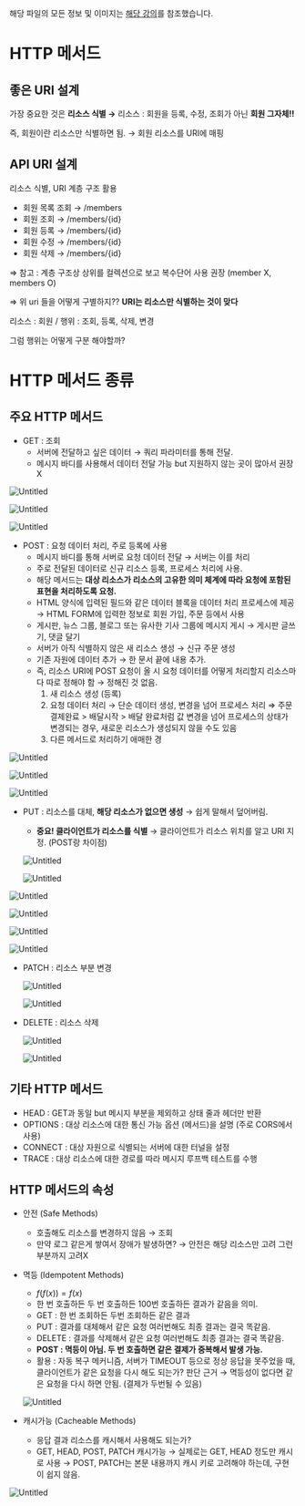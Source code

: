 해당 파일의 모든 정보 및 이미지는 [해당 강의](https://www.inflearn.com/course/http-%EC%9B%B9-%EB%84%A4%ED%8A%B8%EC%9B%8C%ED%81%AC/dashboard)를 참조했습니다.

# HTTP 메서드

## 좋은 URI 설계

가장 중요한 것은 **리소스 식별 →** 리소스 : 회원을 등록, 수정, 조회가 아닌 **회원 그자체!!**

즉, 회원이란 리소스만 식별하면 됨. → 회원 리소스를 URI에 매핑

## API URI 설계

리소스 식별, URI 계층 구조 활용

- 회원 목록 조회 → /members
- 회원 조회 → /members/{id}
- 회원 등록 → /members/{id}
- 회원 수정 → /members/{id}
- 회원 삭제 → /members/{id}

⇒ 참고 : 계층 구조상 상위를 컬렉션으로 보고 복수단어 사용 권장 (member X, members O)

⇒ 위 uri 들을 어떻게 구별하지?? **URI는 리소스만 식별하는 것이 맞다**

리소스 : 회원 / 행위 : 조회, 등록, 삭제, 변경

그럼 행위는 어떻게 구분 해야할까?

# HTTP 메서드 종류

## 주요 HTTP 메서드

- GET : 조회
    - 서버에 전달하고 싶은 데이터 → 쿼리 파라미터를 통해 전달.
    - 메시지 바디를 사용해서 데이터 전달 가능 but 지원하지 않는 곳이 많아서 권장 X

![Untitled](https://s3.us-west-2.amazonaws.com/secure.notion-static.com/6db8c62a-3635-46f6-bb2f-7ca85ebb1b8e/Untitled.png?X-Amz-Algorithm=AWS4-HMAC-SHA256&X-Amz-Content-Sha256=UNSIGNED-PAYLOAD&X-Amz-Credential=AKIAT73L2G45EIPT3X45%2F20221231%2Fus-west-2%2Fs3%2Faws4_request&X-Amz-Date=20221231T165819Z&X-Amz-Expires=86400&X-Amz-Signature=5e1428167b6f993e39c81f6204ac537442139cad655df4352a7437cdfd0e5f09&X-Amz-SignedHeaders=host&response-content-disposition=filename%3D%22Untitled.png%22&x-id=GetObject)

![Untitled](https://s3.us-west-2.amazonaws.com/secure.notion-static.com/7e764683-37ce-45e4-ad2d-6c410eeebc67/Untitled.png?X-Amz-Algorithm=AWS4-HMAC-SHA256&X-Amz-Content-Sha256=UNSIGNED-PAYLOAD&X-Amz-Credential=AKIAT73L2G45EIPT3X45%2F20221231%2Fus-west-2%2Fs3%2Faws4_request&X-Amz-Date=20221231T165836Z&X-Amz-Expires=86400&X-Amz-Signature=a72caa5a8047745fd4b068db4794dc926d768de5e0ff34e1faa1c8788365e21b&X-Amz-SignedHeaders=host&response-content-disposition=filename%3D%22Untitled.png%22&x-id=GetObject)

![Untitled](https://s3.us-west-2.amazonaws.com/secure.notion-static.com/41ca95a9-49ba-47f8-aae1-ed3e67c0a364/Untitled.png?X-Amz-Algorithm=AWS4-HMAC-SHA256&X-Amz-Content-Sha256=UNSIGNED-PAYLOAD&X-Amz-Credential=AKIAT73L2G45EIPT3X45%2F20221231%2Fus-west-2%2Fs3%2Faws4_request&X-Amz-Date=20221231T165846Z&X-Amz-Expires=86400&X-Amz-Signature=473700410a1589cf3387d9a87d4f051f7f3a1800e82406313af546cd48f27ad8&X-Amz-SignedHeaders=host&response-content-disposition=filename%3D%22Untitled.png%22&x-id=GetObject)

- POST : 요청 데이터 처리, 주로 등록에 사용
    - 메시지 바디를 통해 서버로 요청 데이터 전달 → 서버는 이를 처리
    - 주로 전달된 데이터로 신규 리소스 등록, 프로세스 처리에 사용.
    - 해당 메서드는 **대상 리소스가 리소스의 고유한 의미 체계에 따라 요청에 포함된 표현을 처리하도록 요청.**
    - HTML 양식에 입력된 필드와 같은 데이터 블록을 데이터 처리 프로세스에 제공 → HTML FORM에 입력한 정보로 회원 가입, 주문 등에서 사용
    - 게시판, 뉴스 그룹, 블로그 또는 유사한 기사 그룹에 메시지 게시 → 게시판 글쓰기, 댓글 달기
    - 서버가 아직 식별하지 않은 새 리소스 생성 → 신규 주문 생성
    - 기존 자원에 데이터 추가 → 한 문서 끝에 내용 추가.
    - 즉, 리소스 URI에 POST 요청이 올 시 요청 데이터를 어떻게 처리할지 리소스마다 따로 정해야 함 → 정해진 것 없음.
        1. 새 리소스 생성 (등록)
        2. 요청 데이터 처리 → 단순 데이터 생성, 변경을 넘어 프로세스 처리 ⇒ 주문 결제완료 > 배달시작 > 배달 완료처럼 값 변경을 넘어 프로세스의 상태가 변경되는 경우, 새로운 리소스가 생성되지 않을 수도 있음
        3. 다른 메서드로 처리하기 애매한 경

![Untitled](https://s3.us-west-2.amazonaws.com/secure.notion-static.com/0bf48840-d6a5-484a-a782-c507a3ef1f6f/Untitled.png?X-Amz-Algorithm=AWS4-HMAC-SHA256&X-Amz-Content-Sha256=UNSIGNED-PAYLOAD&X-Amz-Credential=AKIAT73L2G45EIPT3X45%2F20221231%2Fus-west-2%2Fs3%2Faws4_request&X-Amz-Date=20221231T165909Z&X-Amz-Expires=86400&X-Amz-Signature=dbdfe9db67c37c2a2f414c7b313cf147f118538995ebf3ff8ecb2a0dc817b40b&X-Amz-SignedHeaders=host&response-content-disposition=filename%3D%22Untitled.png%22&x-id=GetObject)

![Untitled](https://s3.us-west-2.amazonaws.com/secure.notion-static.com/b80fe056-12b5-4bbf-abdb-d2893a743384/Untitled.png?X-Amz-Algorithm=AWS4-HMAC-SHA256&X-Amz-Content-Sha256=UNSIGNED-PAYLOAD&X-Amz-Credential=AKIAT73L2G45EIPT3X45%2F20221231%2Fus-west-2%2Fs3%2Faws4_request&X-Amz-Date=20221231T165922Z&X-Amz-Expires=86400&X-Amz-Signature=f56bb161cfc44d0aeee11fad876844eb5b9e4da70acdf141391fae102000843e&X-Amz-SignedHeaders=host&response-content-disposition=filename%3D%22Untitled.png%22&x-id=GetObject)

![Untitled](https://s3.us-west-2.amazonaws.com/secure.notion-static.com/3f4b4491-27d0-4141-a38d-41b372c89e43/Untitled.png?X-Amz-Algorithm=AWS4-HMAC-SHA256&X-Amz-Content-Sha256=UNSIGNED-PAYLOAD&X-Amz-Credential=AKIAT73L2G45EIPT3X45%2F20221231%2Fus-west-2%2Fs3%2Faws4_request&X-Amz-Date=20221231T165931Z&X-Amz-Expires=86400&X-Amz-Signature=24816bb2245df4c668c4148345c319d4a887e1d7799fc48890dc94d7b1e9a7a1&X-Amz-SignedHeaders=host&response-content-disposition=filename%3D%22Untitled.png%22&x-id=GetObject)

- PUT : 리소스를 대체, **해당 리소스가 없으면 생성** → 쉽게 말해서 덮어버림.
    - **중요! 클라이언트가 리소스를 식별** → 클라이언트가 리소스 위치를 알고 URI 지정. (POST랑 차이점)
    
    ![Untitled](https://s3.us-west-2.amazonaws.com/secure.notion-static.com/30485dfb-459a-4794-9588-8e3906cd6cbd/Untitled.png?X-Amz-Algorithm=AWS4-HMAC-SHA256&X-Amz-Content-Sha256=UNSIGNED-PAYLOAD&X-Amz-Credential=AKIAT73L2G45EIPT3X45%2F20221231%2Fus-west-2%2Fs3%2Faws4_request&X-Amz-Date=20221231T170206Z&X-Amz-Expires=86400&X-Amz-Signature=81017cc84d784458d6c6f9150b27bacbad8340e23d25b45b773fe32ac01e2e0d&X-Amz-SignedHeaders=host&response-content-disposition=filename%3D%22Untitled.png%22&x-id=GetObject)
    
    ![Untitled](https://s3.us-west-2.amazonaws.com/secure.notion-static.com/d1280922-7c34-4b3a-bd62-badde55e7bf4/Untitled.png?X-Amz-Algorithm=AWS4-HMAC-SHA256&X-Amz-Content-Sha256=UNSIGNED-PAYLOAD&X-Amz-Credential=AKIAT73L2G45EIPT3X45%2F20221231%2Fus-west-2%2Fs3%2Faws4_request&X-Amz-Date=20221231T170217Z&X-Amz-Expires=86400&X-Amz-Signature=0c7eaacb107960f3da53062a56c37abf34f46c125d842213701f5799541ec838&X-Amz-SignedHeaders=host&response-content-disposition=filename%3D%22Untitled.png%22&x-id=GetObject)
    

![Untitled](https://s3.us-west-2.amazonaws.com/secure.notion-static.com/2ab0e8fc-8386-4325-973a-248787a1f117/Untitled.png?X-Amz-Algorithm=AWS4-HMAC-SHA256&X-Amz-Content-Sha256=UNSIGNED-PAYLOAD&X-Amz-Credential=AKIAT73L2G45EIPT3X45%2F20221231%2Fus-west-2%2Fs3%2Faws4_request&X-Amz-Date=20221231T170235Z&X-Amz-Expires=86400&X-Amz-Signature=08097a8fb066667682e550861240044c4ed4a683510ca2ec4095197e4f85c363&X-Amz-SignedHeaders=host&response-content-disposition=filename%3D%22Untitled.png%22&x-id=GetObject)

![Untitled](https://s3.us-west-2.amazonaws.com/secure.notion-static.com/2022c08b-e896-4a22-92a6-4889dcbeb3ef/Untitled.png?X-Amz-Algorithm=AWS4-HMAC-SHA256&X-Amz-Content-Sha256=UNSIGNED-PAYLOAD&X-Amz-Credential=AKIAT73L2G45EIPT3X45%2F20221231%2Fus-west-2%2Fs3%2Faws4_request&X-Amz-Date=20221231T170246Z&X-Amz-Expires=86400&X-Amz-Signature=86adb07b32a55e7887f31d32a3190f7a69cf0bf6274fe2efb738f6982855c35b&X-Amz-SignedHeaders=host&response-content-disposition=filename%3D%22Untitled.png%22&x-id=GetObject)

![Untitled](https://s3.us-west-2.amazonaws.com/secure.notion-static.com/63eb2102-bcd2-4fc1-8b58-3551c09eb065/Untitled.png?X-Amz-Algorithm=AWS4-HMAC-SHA256&X-Amz-Content-Sha256=UNSIGNED-PAYLOAD&X-Amz-Credential=AKIAT73L2G45EIPT3X45%2F20221231%2Fus-west-2%2Fs3%2Faws4_request&X-Amz-Date=20221231T170257Z&X-Amz-Expires=86400&X-Amz-Signature=6aa16b703ba58d6c376877c5c11815ba533df049d04af7b69d0f6bab2182187a&X-Amz-SignedHeaders=host&response-content-disposition=filename%3D%22Untitled.png%22&x-id=GetObject)

![Untitled](https://s3.us-west-2.amazonaws.com/secure.notion-static.com/11fd68f2-51da-46d9-a90f-eb2f9870000d/Untitled.png?X-Amz-Algorithm=AWS4-HMAC-SHA256&X-Amz-Content-Sha256=UNSIGNED-PAYLOAD&X-Amz-Credential=AKIAT73L2G45EIPT3X45%2F20221231%2Fus-west-2%2Fs3%2Faws4_request&X-Amz-Date=20221231T170308Z&X-Amz-Expires=86400&X-Amz-Signature=7f05b4de3d2f2432179ec71f4dea78f56d23140ee86508d66443dbb2a4b4d6cd&X-Amz-SignedHeaders=host&response-content-disposition=filename%3D%22Untitled.png%22&x-id=GetObject)

- PATCH : 리소스 부분 변경
    
    ![Untitled](https://s3.us-west-2.amazonaws.com/secure.notion-static.com/3a9d9da2-b1d8-488e-8dd8-c921044d43d9/Untitled.png?X-Amz-Algorithm=AWS4-HMAC-SHA256&X-Amz-Content-Sha256=UNSIGNED-PAYLOAD&X-Amz-Credential=AKIAT73L2G45EIPT3X45%2F20221231%2Fus-west-2%2Fs3%2Faws4_request&X-Amz-Date=20221231T170323Z&X-Amz-Expires=86400&X-Amz-Signature=e7c3ba64b2a2eed6a114e090ac4af35f314bac1c1d989b1ec8f6854608bfa91f&X-Amz-SignedHeaders=host&response-content-disposition=filename%3D%22Untitled.png%22&x-id=GetObject)
    
    ![Untitled](https://s3.us-west-2.amazonaws.com/secure.notion-static.com/19f2c358-981f-4d3c-b80f-4371fc5c7af7/Untitled.png?X-Amz-Algorithm=AWS4-HMAC-SHA256&X-Amz-Content-Sha256=UNSIGNED-PAYLOAD&X-Amz-Credential=AKIAT73L2G45EIPT3X45%2F20221231%2Fus-west-2%2Fs3%2Faws4_request&X-Amz-Date=20221231T170338Z&X-Amz-Expires=86400&X-Amz-Signature=b44b877efb592a76a27fe3fe126f346384c723e79b1ae279fc0beed9b7066cd0&X-Amz-SignedHeaders=host&response-content-disposition=filename%3D%22Untitled.png%22&x-id=GetObject)
    
- DELETE : 리소스 삭제
    
    ![Untitled](https://s3.us-west-2.amazonaws.com/secure.notion-static.com/602d74e4-01b1-46b6-ada3-3cc411cf82f5/Untitled.png?X-Amz-Algorithm=AWS4-HMAC-SHA256&X-Amz-Content-Sha256=UNSIGNED-PAYLOAD&X-Amz-Credential=AKIAT73L2G45EIPT3X45%2F20221231%2Fus-west-2%2Fs3%2Faws4_request&X-Amz-Date=20221231T170351Z&X-Amz-Expires=86400&X-Amz-Signature=50215a9dbb5c9d96d3c52ff7e2b073364b9701301fafb781097b65b409c01c49&X-Amz-SignedHeaders=host&response-content-disposition=filename%3D%22Untitled.png%22&x-id=GetObject)
    
    ![Untitled](https://s3.us-west-2.amazonaws.com/secure.notion-static.com/c32163dc-5c17-4f2d-bcf8-1e81ec771b2e/Untitled.png?X-Amz-Algorithm=AWS4-HMAC-SHA256&X-Amz-Content-Sha256=UNSIGNED-PAYLOAD&X-Amz-Credential=AKIAT73L2G45EIPT3X45%2F20221231%2Fus-west-2%2Fs3%2Faws4_request&X-Amz-Date=20221231T170402Z&X-Amz-Expires=86400&X-Amz-Signature=8415e6842183aa7f5ef7190d0a35af25b8b988d5ce5d45ae7e252d7a02e92003&X-Amz-SignedHeaders=host&response-content-disposition=filename%3D%22Untitled.png%22&x-id=GetObject)
    

## 기타 HTTP 메서드

- HEAD : GET과 동일 but 메시지 부분을 제외하고 상태 줄과 헤더만 반환
- OPTIONS : 대상 리소스에 대한 통신 가능 옵션 (메서드)을 설명 (주로 CORS에서 사용)
- CONNECT : 대상 자원으로 식별되는 서버에 대한 터널을 설정
- TRACE : 대상 리소스에 대한 경로를 따라 메시지 루프백 테스트를 수행

## HTTP 메서드의 속성

- 안전 (Safe Methods)
    - 호출해도 리소스를 변경하지 않음 → 조회
    - 만약 로그 같은게 쌓여서 장애가 발생하면? → 안전은 해당 리소스만 고려 그런 부분까지 고려X
- 멱등 (Idempotent Methods)
    - $f(f(x)) = f(x)$
    - 한 번 호출하든 두 번 호출하든 100번 호출하든 결과가 같음을 의미.
    - GET : 한 번 조회하든 두번 조회하든 같은 결과
    - PUT : 결과를 대체해서 같은 요청 여러번해도 최종 결과는 결국 똑같음.
    - DELETE : 결과를 삭제해서 같은 요청 여러번해도 최종 결과는 결국 똑같음.
    - **POST : 멱등이 아님. 두 번 호출하면 같은 결제가 중복해서 발생 가능.**
    - 활용 : 자동 복구 메커니즘, 서버가 TIMEOUT 등으로 정상 응답을 못주었을 때, 클라이언트가 같은 요청을 다시 해도 되는가? 판단 근거 → 멱등성이 없다면 같은 요청을 다시 하면 안됨. (결제가 두번될 수 있음)
    
    ![Untitled](https://s3.us-west-2.amazonaws.com/secure.notion-static.com/487f98f6-9228-4dc9-8c79-9123ac11f89f/Untitled.png?X-Amz-Algorithm=AWS4-HMAC-SHA256&X-Amz-Content-Sha256=UNSIGNED-PAYLOAD&X-Amz-Credential=AKIAT73L2G45EIPT3X45%2F20221231%2Fus-west-2%2Fs3%2Faws4_request&X-Amz-Date=20221231T170712Z&X-Amz-Expires=86400&X-Amz-Signature=24ebcc43323888f97f8863573aaf78dbf3ade5b84d8d85a4408026d1bbf3c3fb&X-Amz-SignedHeaders=host&response-content-disposition=filename%3D%22Untitled.png%22&x-id=GetObject)
    
- 캐시가능 (Cacheable Methods)
    - 응답 결과 리소스를 캐시해서 사용해도 되는가?
    - GET, HEAD, POST, PATCH 캐시가능 → 실제로는 GET, HEAD 정도만 캐시로 사용 → POST, PATCH는 본문 내용까지 캐시 키로 고려해야 하는데, 구현이 쉽지 않음.

![Untitled](https://s3.us-west-2.amazonaws.com/secure.notion-static.com/fe84b06e-bfcb-4214-9e1d-985cd61d7f77/Untitled.png?X-Amz-Algorithm=AWS4-HMAC-SHA256&X-Amz-Content-Sha256=UNSIGNED-PAYLOAD&X-Amz-Credential=AKIAT73L2G45EIPT3X45%2F20221231%2Fus-west-2%2Fs3%2Faws4_request&X-Amz-Date=20221231T170437Z&X-Amz-Expires=86400&X-Amz-Signature=4e0bc0b9f9fd2f9e4330d7e84ffeea7633d532b50ea9ad34a2c8f5e1fff8f9e3&X-Amz-SignedHeaders=host&response-content-disposition=filename%3D%22Untitled.png%22&x-id=GetObject)
